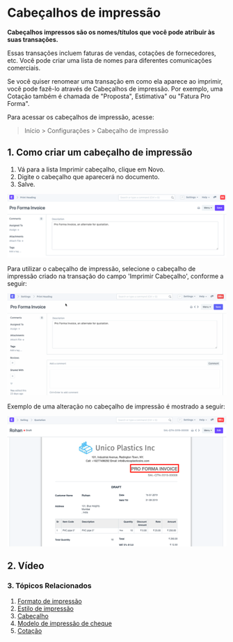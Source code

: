 # Cabeçalhos de impressão


**Cabeçalhos impressos são os nomes/títulos que você pode atribuir às suas transações.**


Essas transações incluem faturas de vendas, cotações de fornecedores, etc. Você pode criar uma lista de nomes para diferentes comunicações comerciais.


Se você quiser renomear uma transação em como ela aparece ao imprimir, você pode fazê-lo através de Cabeçalhos de impressão. Por exemplo, uma Cotação também é chamada de "Proposta", Estimativa" ou "Fatura Pro Forma".


Para acessar os cabeçalhos de impressão, acesse:



>
> Início > Configurações > Cabeçalho de impressão
>
>
>


## 1. Como criar um cabeçalho de impressão


1. Vá para a lista Imprimir cabeçalho, clique em Novo.
2. Digite o cabeçalho que aparecerá no documento.
3. Salve.


![Print Heading](/files/print-heading.png)


Para utilizar o cabeçalho de impressão, selecione o cabeçalho de impressão criado na transação do campo 'Imprimir Cabeçalho', conforme a seguir:


![Usando um cabeçalho de impressão](/files/use-print-heading.gif)


Exemplo de uma alteração no cabeçalho de impressão é mostrado a seguir:


![Imprimir cabeçalho](/files/print-heading-1.png)


## 2. Vídeo






### 3. Tópicos Relacionados


1. [Formato de impressão](/docs/v13/user/manual/en/setting-up/print/print-format)
2. [Estilo de impressão](/docs/v13/user/manual/en/setting-up/print/print-style)
3. [Cabeçalho](/docs/v13/user/manual/en/setting-up/print/letter-head)
4. [Modelo de impressão de cheque](/docs/v13/user/manual/en/setting-up/print/cheque-print-template)
5. [Cotação](/docs/v13/user/manual/en/venda/cotação)